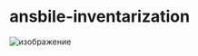 # ansbile-inventarization
![изображение](https://github.com/user-attachments/assets/b9d58f48-7fc6-4de5-b789-de3e86354185)

